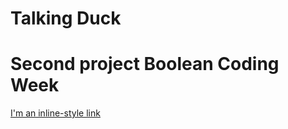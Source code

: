 # Talking Duck
# Second project Boolean Coding Week

[I'm an inline-style link](https://bright-cocada-324787.netlify.app/)
